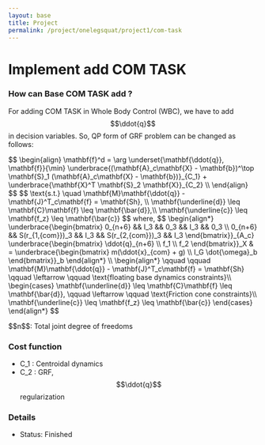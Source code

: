```yaml
---
layout: base
title: Project
permalink: /project/onelegsquat/project1/com-task
---
```


# Implement add COM TASK

### How can Base COM TASK add ?
For adding COM TASK in Whole Body Control (WBC), we have to add $$\ddot{q}$$ in decision variables.
So, QP form of GRF problem can be changed as follows:

<p>
$$
\begin{align}
\mathbf{f}^d = \arg \underset{\mathbf{\ddot{q}}, \mathbf{f}}{\min}
 \underbrace{(\mathbf{A}_c\mathbf{X} - \mathbf{b})^\top \mathbf{S}_1 (\mathbf{A}_c\mathbf{X} - \mathbf{b})}_{C_1} + \underbrace{\mathbf{X}^T \mathbf{S}_2 \mathbf{X}}_{C_2} \\
\end{align}
$$
$$
\text{s.t.} \quad 
\mathbf{M}\mathbf{\ddot{q}} - \mathbf{J}^T_c\mathbf{f} = \mathbf{Sh}, \\
\mathbf{\underline{d}} \leq \mathbf{C}\mathbf{f} \leq \mathbf{\bar{d}},\\
\mathbf{\underline{c}} \leq \mathbf{f_z} \leq \mathbf{\bar{c}}
$$
where,
$$
\begin{align*}
\underbrace{\begin{bmatrix}
  0_{n+6} && I_3 && 0_3 && I_3 && 0_3 \\  
  0_{n+6} && S(r_{1,{com}})_3 && I_3 && S(r_{2,{com}})_3 && I_3
\end{bmatrix}}_{A_c}
\underbrace{\begin{bmatrix}
  \ddot{q}_{n+6} \\
  f_1 \\  
  f_2
\end{bmatrix}}_X & =
\underbrace{\begin{bmatrix}
  m(\ddot{x}_{com} + g) \\  
  I_G \dot{\omega}_b
\end{bmatrix}}_b
\end{align*} \\
\begin{align*}
\qquad \qquad \mathbf{M}\mathbf{\ddot{q}} - \mathbf{J}^T_c\mathbf{f} = \mathbf{Sh} \qquad \leftarrow \qquad   \text{floating base dynamics constraints}\\
\begin{cases}
\mathbf{\underline{d}} \leq \mathbf{C}\mathbf{f} \leq \mathbf{\bar{d}}, \qquad \leftarrow \qquad \text{Friction cone constraints}\\
\mathbf{\underline{c}} \leq \mathbf{f_z} \leq \mathbf{\bar{c}}
\end{cases}
\end{align*}
$$
</p>
$$n$$: Total joint degree of freedoms <br>

### Cost function  <br>
- C_1 : Centroidal dynamics  <br>
- C_2 : GRF, $$\ddot{q}$$ regularization

### Details
- Status: Finished
